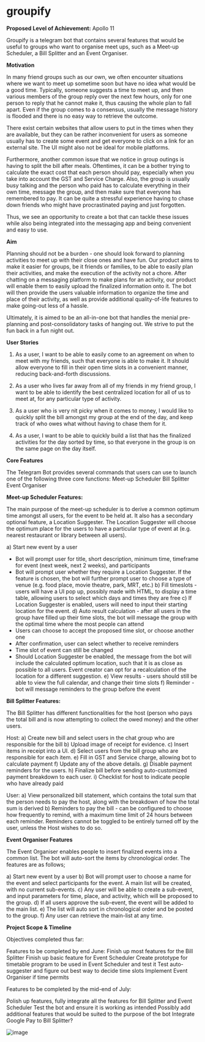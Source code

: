 # groupify

**Proposed Level of Achievement:** Apollo 11


Groupify is a telegram bot that contains several features that would be useful to groups who want to organise meet ups, such as a Meet-up Scheduler, a Bill Splitter and an Event Organiser.


**Motivation**

In many friend groups such as our own, we often encounter situations where we want to meet up sometime soon but have no idea what would be a good time. Typically, someone suggests a time to meet up, and then various members of the group reply over the next few hours, only for one person to reply that he cannot make it, thus causing the whole plan to fall apart. Even if the group comes to a consensus, usually the message history is flooded and there is no easy way to retrieve the outcome.

There exist certain websites that allow users to put in the times when they are available, but they can be rather inconvenient for users as someone usually has to create some event and get everyone to click on a link for an external site. The UI might also not be ideal for mobile platforms.

Furthermore, another common issue that we notice in group outings is having to split the bill after meals. Oftentimes, it can be a bother trying to calculate the exact cost that each person should pay, especially when you take into account the GST and Service Charge. Also, the group is usually busy talking and the person who paid has to calculate everything in their own time, message the group, and then make sure that everyone has remembered to pay. It can be quite a stressful experience having to chase down friends who might have procrastinated paying and just forgotten.

Thus, we see an opportunity to create a bot that can tackle these issues while also being integrated into the messaging app and being convenient and easy to use.


**Aim**

Planning should not be a burden - one should look forward to planning activities to meet up with their close ones and have fun. Our product aims to make it easier for groups, be it friends or families, to be able to easily plan their activities, and make the execution of the activity not a chore. After chatting on a messaging platform to make plans for an activity, our product will enable them to easily upload the finalized information onto it. The bot will then provide the users valuable information to organize the time and place of their activity, as well as provide additional quality-of-life features to make going-out less of a hassle. 

Ultimately, it is aimed to be an all-in-one bot that handles the menial pre-planning and post-consolidatory tasks of hanging out. We strive to put the fun back in a fun night out.




**User Stories**


1. As a user, I want to be able to easily come to an agreement on when to meet with my friends, such that everyone is able to make it. It should allow everyone to fill in their open time slots in a convenient manner, reducing back-and-forth discussions.

2. As a user who lives far away from all of my friends in my friend group, I want to be able to identify the best centralized location for all of us to meet at, for any particular type of activity.

3. As a user who is very nit picky when it comes to money, I would like to quickly split the bill amongst my group at the end of the day, and keep track of who owes what without having to chase them for it.

4. As a user, I want to be able to quickly build a list that has the finalized activities for the day sorted by time, so that everyone in the group is on the same page on the day itself.


**Core Features**


The Telegram Bot provides several commands that users can use to launch one of the following three core functions:
Meet-up Scheduler
Bill Splitter
Event Organiser


**Meet-up Scheduler Features:**

The main purpose of the meet-up scheduler is to derive a common optimum time amongst all users, for the event to be held at. 
It also has a secondary optional feature, a Location Suggester. The Location Suggester will choose the optimum place for the users to have a particular type of event at (e.g. nearest restaurant or library between all users).

a) Start new event by a user
  - Bot will prompt user for title, short description, minimum time, timeframe for event (next week, next 2 weeks), and participants
  - Bot will prompt user whether they require a Location Suggester. If the feature is chosen, the bot will further prompt user to choose a type of venue (e.g. food place, movie     theatre, park, MRT, etc.)
b) Fill timeslots - users will have a UI pop up, possibly made with HTML, to display a time table, allowing users to select which days and times they are free
c) If Location Suggester is enabled, users will need to input their starting location for the event.
d) Auto result calculation - after all users in the group have filled up their time slots, the bot will message the group with the optimal time where the most people can attend
  - Users can choose to accept the proposed time slot, or choose another one
  -  After confirmation, user can select whether to receive reminders 
  -  Time slot of event can still be changed
  -  Should Location Suggester be enabled, the message from the bot will include the calculated optimum location, such that it is as close as possible to all users.
     Event creator can opt for a recalculation of the location for a different suggestion.
e) View results - users should still be able to view the full calendar, and change their time slots
f) Reminder - bot will message reminders to the group before the event




**Bill Splitter Features:**

The Bill Splitter has different functionalities for the host (person who pays the total bill and is now attempting to collect the owed money) and the other users.

Host:
a) Create new bill and select users in the chat group who are responsible for the bill
b) Upload image of receipt for evidence. 
c) Insert items in receipt into a UI.
d) Select users from the bill group who are responsible for each item.
e) Fill in GST and Service charge, allowing bot to calculate payment
f) Update any of the above details.
g) Disable payment reminders for the users.
h) Finalize bill before sending auto-customized payment breakdown to each user.
i) Checklist for host to indicate people who have already paid

User:
a) View personalized bill statement, which contains the total sum that the person needs to pay the host, along with the breakdown of how the total sum is derived
b) Reminders to pay the bill - can be configured to choose how frequently to remind, with a maximum time limit of 24 hours between each reminder. Reminders cannot be toggled to be entirely turned off by the user, unless the Host wishes to do so.




**Event Organiser Features**

The Event Organiser enables people to insert finalized events into a common list. The bot will auto-sort the items by chronological order. The features are as follows;

a) Start new event by a user
b) Bot will prompt user to choose a name for the event and select participants for the event. A main list will be created, with no current sub-events.
c) Any user will be able to create a sub-event, and input parameters for time, place, and activity, which will be proposed to the group.
d) If all users approve the sub-event, the event will be added to the main list.
e) The list will auto sort in chronological order and be posted to the group.
f) Any user can retrieve the main-list at any time.


**Project Scope & Timeline**

Objectives completed thus far:



Features to be completed by end June:
Finish up most features for the Bill Splitter
Finish up basic feature for Event Scheduler
Create prototype for timetable program to be used in Event Scheduler and test it
Test auto-suggester and figure out best way to decide time slots
Implement Event Organiser if time permits

Features to be completed by the mid-end of July: 

Polish up features, fully integrate all the features for Bill Splitter and Event Scheduler
Test the bot and ensure it is working as intended
Possibly add additional features that would be suited to the purpose of the bot
Integrate Google Pay to Bill Splitter?

![image](https://user-images.githubusercontent.com/13115675/120102136-31c48400-c17c-11eb-8ea5-a1f36151986e.png)
